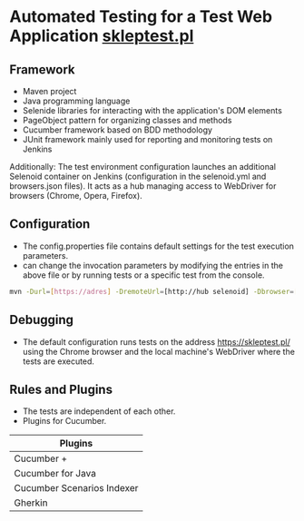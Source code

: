 # Automated Testing for a Test Web Application [skleptest.pl](https://skleptest.pl/)

## Framework

- Maven project
- Java programming language
- Selenide libraries for interacting with the application's DOM elements
- PageObject pattern for organizing classes and methods
- Cucumber framework based on BDD methodology
- JUnit framework mainly used for reporting and monitoring tests on Jenkins

Additionally:
The test environment configuration launches an additional Selenoid container on Jenkins (configuration in the selenoid.yml and browsers.json files). It acts as a hub managing access to WebDriver for browsers (Chrome, Opera, Firefox).

## Configuration

- The config.properties file contains default settings for the test execution parameters.
-  can change the invocation parameters by modifying the entries in the above file or by running tests or a specific test from the console.

```sh
mvn -Durl=[https://adres] -DremoteUrl=[http://hub selenoid] -Dbrowser=[nazwa] -DbrowserVersion=[numer wersji] clean test
```

## Debugging

- The default configuration runs tests on the address <https://skleptest.pl/>  using the Chrome browser and the local machine's WebDriver where the tests are executed.


## Rules and Plugins

- The tests are independent of each other.
- Plugins for Cucumber.

| Plugins                     |
| -------------------------- |
| Cucumber +                 |
| Cucumber for Java          |
| Cucumber Scenarios Indexer |
| Gherkin                    |
